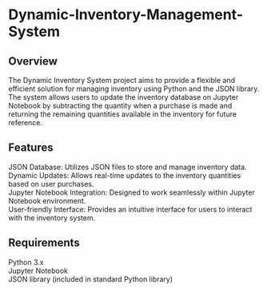 # Dynamic-Inventory-Management-System
## Overview
The Dynamic Inventory System project aims to provide a flexible and efficient solution for managing inventory using Python and the JSON library. The system allows users to update the inventory database on Jupyter 
Notebook by subtracting the quantity when a purchase is made and returning the remaining quantities available in the inventory for future reference.

## Features
JSON Database: Utilizes JSON files to store and manage inventory data.<br>
Dynamic Updates: Allows real-time updates to the inventory quantities based on user purchases.<br>
Jupyter Notebook Integration: Designed to work seamlessly within Jupyter Notebook environment.<br>
User-friendly Interface: Provides an intuitive interface for users to interact with the inventory system.<br>
## Requirements
Python 3.x<br>
Jupyter Notebook<br>
JSON library (included in standard Python library)<br>

